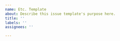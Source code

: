 ```yaml
---
name: Etc. Template
about: Describe this issue template's purpose here.
title: ''
labels: ''
assignees: ''

---
```



